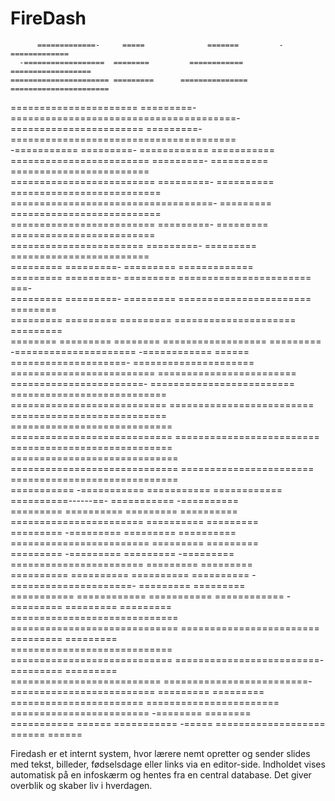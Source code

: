 # FireDash

                                                                                                                                 
                                                                                                                                
          =============-     =====              =======         -=============                                                  
      -==================  ========         ============     ==================                                                 
    ====================== =========      =============== ======================                                                
   ====================== =========-    =======================================-                                                
 =======================  =========-   =======================================                                                  
-===========              =========-  ============     ===========                                                              
========================  =========- ==========       ========================                                                  
========================= =========- ==========       ==========================                                                
===================================- =========        ==========================                                                
========================= =========- =========        =========================                                                 
=======================   =========- =========        ========================                                                  
=========                 =========- =========         =============                                                            
=========                 =========- =========          =======================                   ===-                          
=========                 =========- =========           =======================                ========                        
=========                  ========= =========             =====================               =========                        
========                   =========  ========               ==================                =========                        
              -=====================         -============ ======       ====================-  =====================            
           =========================      ========================    =======================- =========================        
         ===========================    ===========================  ========================= ===========================      
        ============================   ============================ =========================  ============================     
       =============================  ============================= =======================    =============================    
      ===========       -=========== ===========       ============ ==========------==-        ===========        -==========   
      =========           ========== =========           ========== =======================    ==========           =========   
      =========           -========= =========           ==========  ========================  =========            =========   
      =========           -========= =========           -=========   =======================  =========            =========   
      ==========          ========== ==========          ==========    -=====================- =========            =========   
      ===========       ============ ===========       ============                 -========= =========            =========   
       =============================  =============================   ======================== =========            =========   
        ============================   ============================ =========================- =========            =========   
          ==========================     =========================- =========================  =========            =========   
            =======================        =======================  ========================   -========             ========   
               ===========  ======            ===========  -=====     ===================        ======               ======    
                                                                                                                                
                                                                                                                                
                                                                                                                                
                                                                                                                                                                                                                                                               


Firedash er et internt system, hvor lærere nemt opretter og sender slides med tekst, billeder, fødselsdage eller links via en editor-side. Indholdet vises automatisk på en infoskærm og hentes fra en central database. Det giver overblik og skaber liv i hverdagen.
